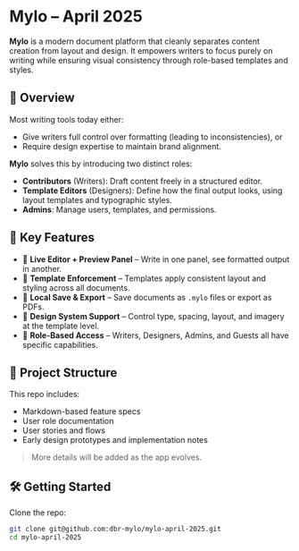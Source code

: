 # Mylo – April 2025

**Mylo** is a modern document platform that cleanly separates content creation from layout and design. It empowers writers to focus purely on writing while ensuring visual consistency through role-based templates and styles.

## 🚀 Overview

Most writing tools today either:

- Give writers full control over formatting (leading to inconsistencies), or
- Require design expertise to maintain brand alignment.

**Mylo** solves this by introducing two distinct roles:

- **Contributors** (Writers): Draft content freely in a structured editor.
- **Template Editors** (Designers): Define how the final output looks, using layout templates and typographic styles.
- **Admins**: Manage users, templates, and permissions.

## 🧩 Key Features

- 🔄 **Live Editor + Preview Panel** – Write in one panel, see formatted output in another.
- 🧠 **Template Enforcement** – Templates apply consistent layout and styling across all documents.
- 💾 **Local Save & Export** – Save documents as `.mylo` files or export as PDFs.
- 🎨 **Design System Support** – Control type, spacing, layout, and imagery at the template level.
- 🔐 **Role-Based Access** – Writers, Designers, Admins, and Guests all have specific capabilities.

## 📂 Project Structure

This repo includes:

- Markdown-based feature specs
- User role documentation
- User stories and flows
- Early design prototypes and implementation notes

> More details will be added as the app evolves.

## 🛠️ Getting Started

Clone the repo:

```bash
git clone git@github.com:dbr-mylo/mylo-april-2025.git
cd mylo-april-2025
